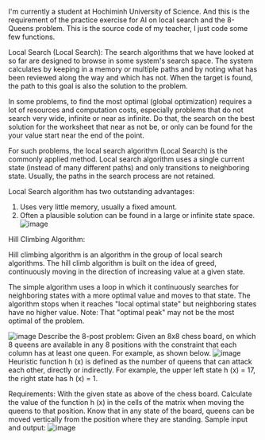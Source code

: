 I'm currently a student at Hochiminh University of Science. And this is the requirement of the practice exercise for AI on local search and the 8-Queens problem. This is the source code of my teacher, I just code some few functions.

Local Search (Local Search):
The search algorithms that we have looked at so far are designed to browse in some system's search space. The system calculates by keeping in a memory or multiple paths and by noting what has been reviewed along the way and which has not. When the target is found, the path to this goal is also the solution to the problem.

In some problems, to find the most optimal (global optimization) requires a lot of resources and computation costs, especially problems that do not search very wide, infinite or near as infinite. Do that, the search on the best solution for the worksheet that near as not be, or only can be found for the your value start near the end of the point.

For such problems, the local search algorithm (Local Search) is the commonly applied method. Local search algorithm uses a single current state (instead of many different paths) and only transitions to neighboring state. Usually, the paths in the search process are not retained.

Local Search algorithm has two outstanding advantages:
1. Uses very little memory, usually a fixed amount.
2. Often a plausible solution can be found in a large or infinite state space.
![image](https://user-images.githubusercontent.com/61641601/111863602-30fabf00-898f-11eb-883d-cb1cf8a20f69.png)


Hill Climbing Algorithm:

Hill climbing algorithm is an algorithm in the group of local search algorithms. The hill climb algorithm is built on the idea of greed, continuously moving in the direction of increasing value at a given state.

The simple algorithm uses a loop in which it continuously searches for neighboring states with a more optimal value and moves to that state. The algorithm stops when it reaches "local optimal state" but neighboring states have no higher value.
Note: That "optimal peak" may not be the most optimal of the problem.

![image](https://user-images.githubusercontent.com/61641601/111863609-3a842700-898f-11eb-89cc-dc708c01cb81.png)
Describe the 8-post problem:
Given an 8x8 chess board, on which 8 queens are available in any 8 positions with the constraint that each column has at least one queen. For example, as shown below.
![image](https://user-images.githubusercontent.com/61641601/111863627-4c65ca00-898f-11eb-8eef-e15be9cd633c.png)
Heuristic function h (x) is defined as the number of queens that can attack each other, directly or indirectly. For example, the upper left state h (x) = 17, the right state has h (x) = 1.

Requirements: With the given state as above of the chess board. Calculate the value of the function h (x) in the cells of the matrix when moving the queens to that position. Know that in any state of the board, queens can be moved vertically from the position where they are standing.
Sample input and output:
![image](https://user-images.githubusercontent.com/61641601/111863657-70c1a680-898f-11eb-84c7-563f6daca388.png)
